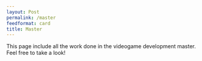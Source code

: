 ```yaml
---
layout: Post
permalink: /master
feedformat: card
title: Master
---
```


This page include all the work done in the videogame development master. Feel free to take a look!